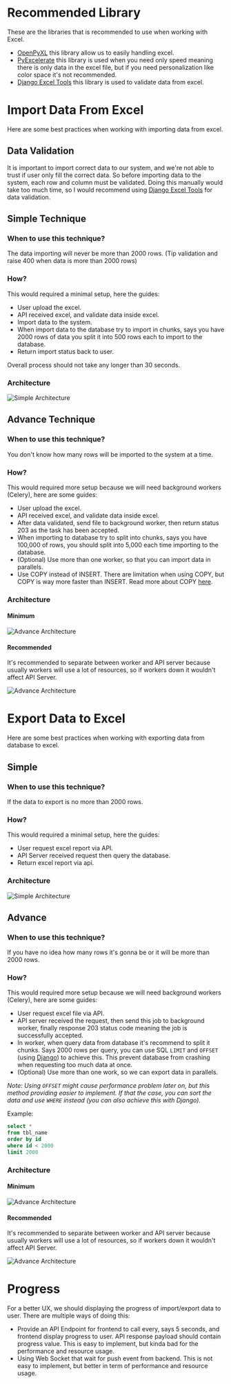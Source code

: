 # Recommended Library

These are the libraries that is recommended to use when working with Excel.

- [OpenPyXL](https://openpyxl.readthedocs.io/en/stable/) this library allow us to
easily handling excel.
- [PyExcelerate](https://github.com/kz26/PyExcelerate) this library is used when
you need only speed meaning there is only data in the excel file, but if you need
personalization like color space it's not recommended.
- [Django Excel Tools](https://github.com/NorakGithub/django-excel-tools) this library
is used to validate data from excel.

# Import Data From Excel

Here are some best practices when working with importing data from excel.

## Data Validation

It is important to import correct data to our system, and we're not able to
trust if user only fill the correct data. So before importing data to the system,
each row and column must be validated. Doing this manually would take
too much time, so I would recommend using [Django Excel Tools](https://github.com/NorakGithub/django-excel-tools) for data validation.

## Simple Technique

### When to use this technique?

The data importing will never be more than 2000 rows. (Tip validation and raise
400 when data is more than 2000 rows)

### How?

This would required a minimal setup, here the guides:

- User upload the excel.
- API received excel, and validate data inside excel.
- Import data to the system.
- When import data to the database try to import in chunks, says you have 2000
rows of data you split it into 500 rows each to import to the database.
- Return import status back to user.

Overall process should not take any longer than 30 seconds.

### Architecture

![Simple Architecture](img/simple-architecture.jpeg)

## Advance Technique

### When to use this technique?

You don't know how many rows will be imported to the system at a time.

### How?

This would required more setup because we will need background workers (Celery),
here are some guides:

- User upload the excel.
- API received excel, and validate data inside excel.
- After data validated, send file to background worker, then return status 203 as
the task has been accepted.
- When importing to database try to split into chunks, says you have 100,000 of
rows, you should split into 5,000 each time importing to the database.
- (Optional) Use more than one worker, so that you can import data in parallels.
- Use COPY instead of INSERT. There are limitation when using COPY, but COPY is
way more faster than INSERT. Read more about COPY [here](https://www.postgresql.org/docs/9.2/sql-copy.html).

### Architecture

#### Minimum

![Advance Architecture](img/advance-minimum-architecture.png)

#### Recommended

It's recommended to separate between worker and API server because usually workers
will use a lot of resources, so if workers down it wouldn't affect API Server.

![Advance Architecture](img/advance-recommended-architecture.png)

# Export Data to Excel

Here are some best practices when working with exporting data from database to
excel.

## Simple

### When to use this technique?

If the data to export is no more than 2000 rows.

### How?

This would required a minimal setup, here the guides:

- User request excel report via API.
- API Server received request then query the database.
- Return excel report via api.

### Architecture

![Simple Architecture](img/simple-architecture.jpeg)

## Advance

### When to use this technique?

If you have no idea how many rows it's gonna be or it will be more than 2000 rows.

### How?

This would required more setup because we will need background workers (Celery),
here are some guides:

- User request excel file via API.
- API server received the request, then send this job to background worker,
finally response 203 status code meaning the job is successfully accepted.
- In worker, when query data from database it's recommend to split it chunks.
Says 2000 rows per query, you can use SQL `LIMIT` and `OFFSET` (using [Django](https://docs.djangoproject.com/en/3.1/topics/db/queries/#limiting-querysets)) to achieve this.
This prevent database from crashing when requesting too much data at once.
- (Optional) Use more than one work, so we can export data in parallels.

*Note: Using `OFFSET` might cause performance problem later on, but this method
providing easier to implement. If that the case, you can sort the data and use
`WHERE` instead (you can also achieve this with Django).*

Example:

```sql
select *
from tbl_name
order by id
where id < 2000
limit 2000
```

### Architecture

#### Minimum

![Advance Architecture](img/advance-minimum-architecture.png)

#### Recommended

It's recommended to separate between worker and API server because usually workers
will use a lot of resources, so if workers down it wouldn't affect API Server.

![Advance Architecture](img/advance-recommended-architecture.png)

# Progress

For a better UX, we should displaying the progress of import/export data to user.
There are multiple ways of doing this:

- Provide an API Endpoint for frontend to call every, says 5 seconds, and frontend display progress to user.
API response payload should contain progress value. This is easy to implement, but kinda
bad for the performance and resource usage.
- Using Web Socket that wait for push event from backend. This is not easy to implement, but better in term
of performance and resource usage.
